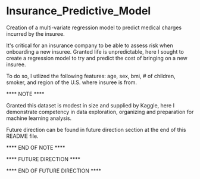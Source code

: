 # Insurance_Predictive_Model
Creation of a multi-variate regression model to predict medical charges incurred by the insuree.

It's critical for an insurance company to be able to assess risk when onboarding a new insuree. Granted life is unpredictable, here I sought to create a regression model to try and predict the cost of bringing on a new insuree.

To do so, I utlized the following features: age, sex, bmi, # of children, smoker, and region of the U.S. where insuree is from.

**** NOTE **** 

Granted this dataset is modest in size and supplied by Kaggle, here I demonstrate competency in data exploration, organizing and preparation for machine learning analysis.

Future direction can be found in future direction section at the end of this README file.

**** END OF NOTE ****



**** FUTURE DIRECTION ****



**** END OF FUTURE DIRECTION ****
